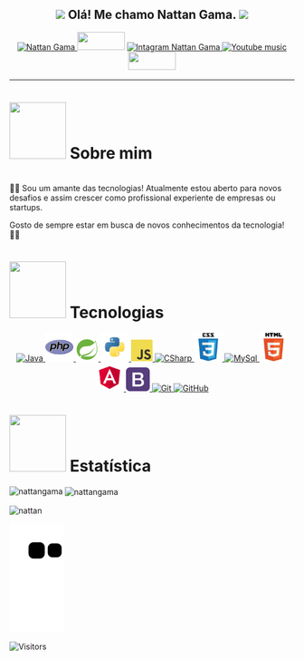 <h2 align="center">
<img src=https://github.com/TheDudeThatCode/TheDudeThatCode/blob/master/Assets/Earth.gif width="30">
  Olá! Me chamo Nattan Gama.
<img src= https://raw.githubusercontent.com/aemmadi/aemmadi/master/wave.gif width= "40">
</h2>

<p align="center">
    <a href="https://www.linkedin.com/in/nattangama/">
        <img 
            height="32px"
            alt="Nattan Gama" 
            src="https://img.shields.io/badge/-Nattan%20Gama-%230077b5?style=flat-square&logo=linkedin">
        </a>
     <a href = "mailto:gamanattan@gmail.com">
            <img
            width="84"
            height="32px" 
            src="https://img.shields.io/badge/-Gmail-%23333?style=for-the-badge&logo=gmail&logoColor=white"></a>  
    </a>
    <a href="https://www.instagram.com/nattangama/">
        <img
            width="84"
            height="32px"
            alt="Intagram Nattan Gama" 
            src="https://img.shields.io/badge/Instagram-E4405F?style=for-the-badge&logo=instagram&logoColor=white">         
    </a>
    <a href="https://open.spotify.com/user/48m7ckkz70oam1c6mjj6in8ad">
        <img
            width="75"
            height="32px"
            alt="Youtube music" 
            src="https://img.shields.io/badge/Spotify-1ED760?&style=for-the-badge&logo=spotify&logoColor=white">
    </a>
    <a href="https://api.whatsapp.com/send?phone=5581998658367&text=" target="_blank">
        <img 
         width="84"
         height="32px"
         src="https://img.shields.io/badge/WhatsApp-25D366?style=for-the-badge&logo=whatsapp&logoColor=white" target="_blank">
    </a> 
    
</p>

---

# <img src="https://www.imagensanimadas.com/data/media/56/computador-imagem-animada-0004.gif" height="100px" width="100px" /> Sobre mim 
<br/> 👨‍💻  Sou um amante das tecnologias! Atualmente estou aberto para novos desafios e assim crescer como profissional experiente de empresas ou startups. 

Gosto de sempre estar em busca de novos conhecimentos da tecnologia! 👨‍💻
</p>

# <img src="https://thumbs.gfycat.com/FilthyShabbyGaur.webp" height="100px" width="100px" /> Tecnologias 

<p align="center">
    <a href="https://docs.oracle.com/en/java/">
    <img alt="Java" src="https://cdn-icons-png.flaticon.com/512/226/226777.png" height="45px" width="45px/>
    </a>
    <a href="https://www.php.net/manual/pt_BR/tutorial.php">
    <img alt="PHP" src="https://raw.githubusercontent.com/github/explore/ccc16358ac4530c6a69b1b80c7223cd2744dea83/topics/php/php.png" height="50px" width="50px"/>
    </a>
    <a href="https://spring.io/">
    <img alt="Spring" src="https://raw.githubusercontent.com/github/explore/80688e429a7d4ef2fca1e82350fe8e3517d3494d/topics/spring-boot/spring-boot.png" height="40px" width="40px/>
    </a>
    <a href="https://docs.python.org/pt-br/3/tutorial/">
    <img alt="Python" src="https://raw.githubusercontent.com/github/explore/80688e429a7d4ef2fca1e82350fe8e3517d3494d/topics/python/python.png" height="50px" width="50px"/>
    </a>
    <a href="https://developer.mozilla.org/en-US/docs/Web/JavaScript">
    <img alt="JavaScript" src="https://raw.githubusercontent.com/github/explore/80688e429a7d4ef2fca1e82350fe8e3517d3494d/topics/javascript/javascript.png" height="38px" width="38px"/>
    </a>
    <a href="https://docs.microsoft.com/pt-br/dotnet/csharp/">
    <img alt="CSharp" src="https://seeklogo.com/images/C/c-sharp-c-logo-02F17714BA-seeklogo.com.png" height="40px" width="40px"/>
    </a>
    <a href="https://developer.mozilla.org/en-US/docs/Web/CSS">
    <img alt="CSS3" src="https://raw.githubusercontent.com/github/explore/80688e429a7d4ef2fca1e82350fe8e3517d3494d/topics/css/css.png" height="50px" width="50px"/>
    </a>
    <a href="https://azure.microsoft.com/pt-br/free/mysql/search/">
     <img alig="center" alt="MySql" src="https://www.freepnglogos.com/uploads/logo-mysql-png/logo-mysql-mysql-logo-png-images-are-download-crazypng-15.png" height="45px" width="45px">  
    </a>
    <a href="https://developer.mozilla.org/en-US/docs/Web/HTML">
    <img alt="Html5" src="https://raw.githubusercontent.com/github/explore/80688e429a7d4ef2fca1e82350fe8e3517d3494d/topics/html/html.png" height="50px" width="50px"/>
    </a>
<a href="https://angular.io/tutorial">
    <img alt="Angular" src="https://raw.githubusercontent.com/github/explore/80688e429a7d4ef2fca1e82350fe8e3517d3494d/topics/angular/angular.png" height="50px" width="50px"/>
    </a>
 <a href="https://getbootstrap.com">
    <img alig="center" alt="Bootstrap" src="https://raw.githubusercontent.com/github/explore/80688e429a7d4ef2fca1e82350fe8e3517d3494d/topics/bootstrap/bootstrap.png" height="42px" width="42px/>
   </a>
    <a href="https://git-scm.com/">
    <img alt="Git" src="https://git-scm.com/images/logos/downloads/Git-Icon-1788C.png" height="45px" width="45px"/>
    </a>
    <a href="https://github.com/">
    <img alt="GitHub" src="https://cdn.icon-icons.com/icons2/2429/PNG/512/github_logo_icon_147285.png" height="45px" width="45px"/>
    </a>
</p>

# <img src="https://www.imagensanimadas.com/data/media/56/computador-imagem-animada-0494.gif" height="100px" width="100px" /> Estatística

 <div>
 
 <p><img align="left" src="https://github-readme-stats.vercel.app/api/top-langs?username=nattangama&show_icons=true&theme=dark&locale=en&layout=compact" alt="nattangama" /></p>

<p>&nbsp;<img align="center" src="https://github-readme-stats.vercel.app/api?username=nattangama&show_icons=true&theme=dark&locale=en" alt="nattangama" /></p>
 
 <p><img align="center" src="https://github-readme-streak-stats.herokuapp.com/?user=nattangama&theme=dark" alt="nattan" /></p>
 
 </div>
 
 ![Snake animation](https://github.com/nattangama/nattangama/blob/output/github-contribution-grid-snake.svg)
 
 
                                                                                                                       
<a>
        <img width="80" height="32px" alt="Visitors" src="https://visitor-badge.laobi.icu/badge?page_id=nattangama.nattangama"/>
    </a>
 
  
  
  
      
      
  


